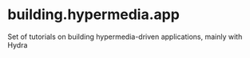 # building.hypermedia.app
Set of tutorials on building hypermedia-driven applications, mainly with Hydra
